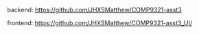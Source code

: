 backend: https://github.com/JHXSMatthew/COMP9321-asst3


frontend: https://github.com/JHXSMatthew/COMP9321-asst3_UI/
